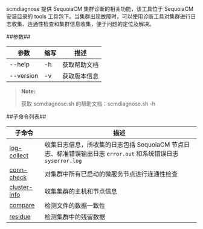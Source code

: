 scmdiagnose 提供 SequoiaCM 集群诊断的相关功能，该工具位于 SequoiaCM 安装目录的 tools 工具包下。当集群出现故障时，可以使用诊断工具对集群进行日志收集、连通性检查和集群信息收集，便于问题的定位及解决。

##参数##

|参数      |缩写  |描述          |
|----------|------|--------------|
|--help    |-h    |获取帮助文档  |
|--version |-v    |获取版本信息  |

> **Note:**
>
> 获取 scmdiagnose.sh 的帮助文档：scmdiagnose.sh -h

##子命令列表##

| 子命令                        |描述            |
|----------------------------|----------------|
| [log-collect][logcollect]  |收集日志信息，所收集的日志包括 SequoiaCM 节点日志、标准错误输出日志 `error.out` 和系统错误日志 `syserror.log`        |
| [conn-check][conncheck]    |对集群中所有已启动的微服务节点进行连通性检查        |
| [cluster-info][clusterinfo] |收集集群的主机和节点信息        |
| [compare][compare] | 检测文件的数据一致性 |
| [residue][residue] | 检测集群中的残留数据 | 


[logcollect]:Maintainance/Tools/Scmdiagnose/logcollect.md
[conncheck]:Maintainance/Tools/Scmdiagnose/conncheck.md
[clusterinfo]:Maintainance/Tools/Scmdiagnose/clusterinfo.md
[compare]:Maintainance/Tools/Scmdiagnose/compare.md
[residue]:Maintainance/Tools/Scmdiagnose/residue.md